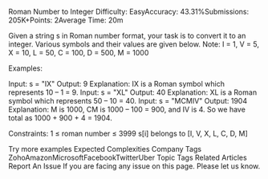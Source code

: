 Roman Number to Integer
Difficulty: EasyAccuracy: 43.31%Submissions: 205K+Points: 2Average Time: 20m

Given a string s in Roman number format, your task is to convert it to an integer. Various symbols and their values are given below.
Note: I = 1, V = 5, X = 10, L = 50, C = 100, D = 500, M = 1000

Examples:

Input: s = "IX"
Output: 9
Explanation: IX is a Roman symbol which represents 10 – 1 = 9.
Input: s = "XL"
Output: 40
Explanation: XL is a Roman symbol which represents 50 – 10 = 40.
Input: s = "MCMIV"
Output: 1904
Explanation: M is 1000, CM is 1000 – 100 = 900, and IV is 4. So we have total as 1000 + 900 + 4 = 1904.

Constraints:
1 ≤ roman number ≤ 3999
s[i] belongs to [I, V, X, L, C, D, M]

Try more examples
Expected Complexities
Company Tags
ZohoAmazonMicrosoftFacebookTwitterUber
Topic Tags
Related Articles
Report An Issue
If you are facing any issue on this page. Please let us know.